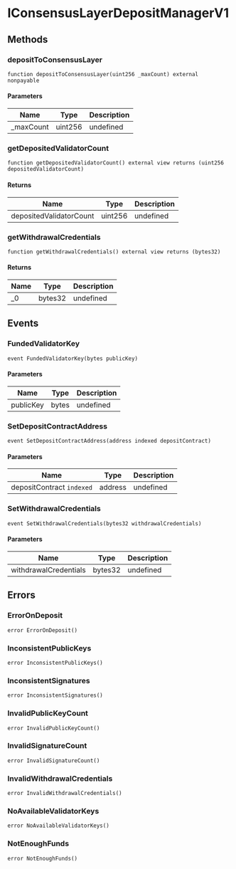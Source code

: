 # IConsensusLayerDepositManagerV1









## Methods

### depositToConsensusLayer

```solidity
function depositToConsensusLayer(uint256 _maxCount) external nonpayable
```





#### Parameters

| Name | Type | Description |
|---|---|---|
| _maxCount | uint256 | undefined |

### getDepositedValidatorCount

```solidity
function getDepositedValidatorCount() external view returns (uint256 depositedValidatorCount)
```






#### Returns

| Name | Type | Description |
|---|---|---|
| depositedValidatorCount | uint256 | undefined |

### getWithdrawalCredentials

```solidity
function getWithdrawalCredentials() external view returns (bytes32)
```






#### Returns

| Name | Type | Description |
|---|---|---|
| _0 | bytes32 | undefined |



## Events

### FundedValidatorKey

```solidity
event FundedValidatorKey(bytes publicKey)
```





#### Parameters

| Name | Type | Description |
|---|---|---|
| publicKey  | bytes | undefined |

### SetDepositContractAddress

```solidity
event SetDepositContractAddress(address indexed depositContract)
```





#### Parameters

| Name | Type | Description |
|---|---|---|
| depositContract `indexed` | address | undefined |

### SetWithdrawalCredentials

```solidity
event SetWithdrawalCredentials(bytes32 withdrawalCredentials)
```





#### Parameters

| Name | Type | Description |
|---|---|---|
| withdrawalCredentials  | bytes32 | undefined |



## Errors

### ErrorOnDeposit

```solidity
error ErrorOnDeposit()
```






### InconsistentPublicKeys

```solidity
error InconsistentPublicKeys()
```






### InconsistentSignatures

```solidity
error InconsistentSignatures()
```






### InvalidPublicKeyCount

```solidity
error InvalidPublicKeyCount()
```






### InvalidSignatureCount

```solidity
error InvalidSignatureCount()
```






### InvalidWithdrawalCredentials

```solidity
error InvalidWithdrawalCredentials()
```






### NoAvailableValidatorKeys

```solidity
error NoAvailableValidatorKeys()
```






### NotEnoughFunds

```solidity
error NotEnoughFunds()
```







